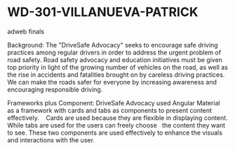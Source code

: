 # WD-301-VILLANUEVA-PATRICK
adweb finals

Background:
  The "DriveSafe Advocacy" seeks to encourage safe driving practices among regular
drivers in order to address the urgent problem of road safety. Road safety advocacy and
education initiatives must be given top priority in light of the growing number of vehicles on the
road, as well as the rise in accidents and fatalities brought on by careless driving practices. We
can make the roads safer for everyone by increasing awareness and encouraging responsible
driving.

Frameworks plus Component:
    DriveSafe Advocacy used Angular Material as a framework with cards and tabs as components to present content effectively. 
  Cards are used because they are flexible in displaying content. While tabs are used for the users can freely choose
  the content they want to see. These two components are used effectively to enhance the visuals and interactions with the user.
